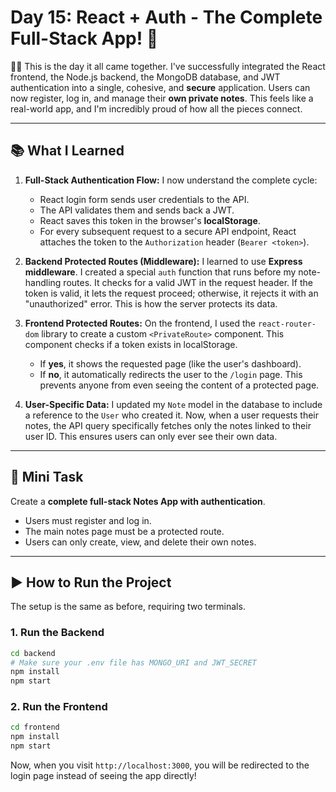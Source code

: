 # Day 15: React + Auth - The Complete Full-Stack App! 🚀

👨‍💻 This is the day it all came together. I've successfully integrated the React frontend, the Node.js backend, the MongoDB database, and JWT authentication into a single, cohesive, and **secure** application. Users can now register, log in, and manage their **own private notes**. This feels like a real-world app, and I'm incredibly proud of how all the pieces connect.

---

## 📚 What I Learned

1.  **Full-Stack Authentication Flow:** I now understand the complete cycle:
    * React login form sends user credentials to the API.
    * The API validates them and sends back a JWT.
    * React saves this token in the browser's **localStorage**.
    * For every subsequent request to a secure API endpoint, React attaches the token to the `Authorization` header (`Bearer <token>`).

2.  **Backend Protected Routes (Middleware):** I learned to use **Express middleware**. I created a special `auth` function that runs before my note-handling routes. It checks for a valid JWT in the request header. If the token is valid, it lets the request proceed; otherwise, it rejects it with an "unauthorized" error. This is how the server protects its data. 
3.  **Frontend Protected Routes:** On the frontend, I used the `react-router-dom` library to create a custom `<PrivateRoute>` component. This component checks if a token exists in localStorage.
    * If **yes**, it shows the requested page (like the user's dashboard).
    * If **no**, it automatically redirects the user to the `/login` page. This prevents anyone from even seeing the content of a protected page.

4.  **User-Specific Data:** I updated my `Note` model in the database to include a reference to the `User` who created it. Now, when a user requests their notes, the API query specifically fetches only the notes linked to their user ID. This ensures users can only ever see their own data.

---

## 📝 Mini Task

Create a **complete full-stack Notes App with authentication**.
* Users must register and log in.
* The main notes page must be a protected route.
* Users can only create, view, and delete their own notes.

---

## ▶️ How to Run the Project

The setup is the same as before, requiring two terminals.

### 1. Run the Backend

```bash
cd backend
# Make sure your .env file has MONGO_URI and JWT_SECRET
npm install
npm start
```

### 2. Run the Frontend

```bash
cd frontend
npm install
npm start
```

Now, when you visit `http://localhost:3000`, you will be redirected to the login page instead of seeing the app directly!
